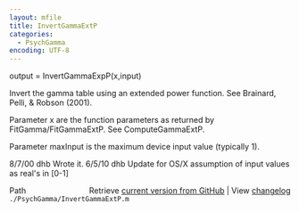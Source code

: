 ```yaml
---
layout: mfile
title: InvertGammaExtP
categories:
  - PsychGamma
encoding: UTF-8
---
```


output = InvertGammaExpP\(x,input\)

Invert the gamma table using an extended power function.
See Brainard, Pelli, & Robson \(2001\).

Parameter x are the function parameters as returned
by FitGamma/FitGammaExtP.  See ComputeGammaExtP.

Parameter maxInput is the maximum device input
value \(typically 1\).

8/7/00   dhb      Wrote it.
6/5/10   dhb      Update for OS/X assumption of input values as real's in \[0-1\]


<div class="code_header" style="text-align:right;">
  <span style="float:left;">Path&nbsp;&nbsp;</span> <span class="counter">Retrieve <a href=
  "https://raw.github.com/Psychtoolbox-3/Psychtoolbox-3/beta/./PsychGamma/InvertGammaExtP.m">current version from GitHub</a> | View <a href=
  "https://github.com/Psychtoolbox-3/Psychtoolbox-3/commits/beta/./PsychGamma/InvertGammaExtP.m">changelog</a></span>
</div>
<div class="code">
  <code>./PsychGamma/InvertGammaExtP.m</code>
</div>
